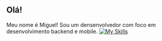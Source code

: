 ## Olá! 
Meu nome é Miguel! Sou um densenvolvedor com foco em desenvolvimento backend e mobile.
[![My Skills](https://skillicons.dev/icons?i=js,html,css,bootstrap,django,git,py,visualstudio,vscode)](https://skillicons.dev)
<!--
**MiguelValadao/MiguelValadao** is a ✨ _special_ ✨ repository because its `README.md` (this file) appears on your GitHub profile.

Here are some ideas to get you started:

- 🔭 I’m currently working on ...
- 🌱 I’m currently learning ...
- 👯 I’m looking to collaborate on ...
- 🤔 I’m looking for help with ...
- 💬 Ask me about ...
- 📫 How to reach me: ...
- 😄 Pronouns: ...
- ⚡ Fun fact: ...
-->
